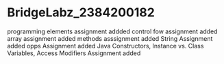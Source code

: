 # BridgeLabz_2384200182
programming elements assignment addded
control fow assignment added
array assignment added
methods asssignment added
String Assignment added
opps Assignment added
Java Constructors, Instance vs. Class Variables, Access Modifiers Assignment added

